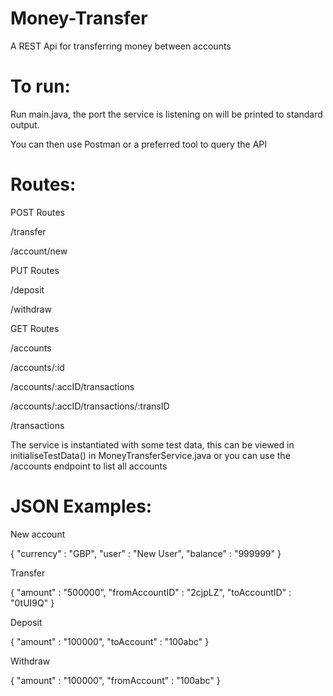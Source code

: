 # Money-Transfer
A REST Api for transferring money between accounts

# To run:

Run main.java, the port the service is listening on will be printed to standard output.

You can then use Postman or a preferred tool to query the API

# Routes:

  POST Routes
  
  /transfer
  
  /account/new
  
  PUT Routes
  
  /deposit
  
  /withdraw
  
  GET Routes
  
  /accounts
  
  /accounts/:id
  
  /accounts/:accID/transactions
  
  /accounts/:accID/transactions/:transID
  
  /transactions
  
  The service is instantiated with some test data, this can be viewed in initialiseTestData() in MoneyTransferService.java
  or you can use the /accounts endpoint to list all accounts


# JSON Examples:

New account

{
 "currency" : "GBP",
 "user" : "New User",
 "balance" : "999999"
}

Transfer

{
 "amount" : "500000",
 "fromAccountID" : "2cjpLZ",
 "toAccountID" : "0tUI9Q"
}

Deposit

{
 "amount" : "100000",
 "toAccount" : "100abc"
}


Withdraw

{
 "amount" : "100000",
 "fromAccount" : "100abc"
}
